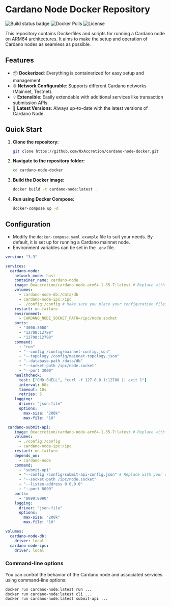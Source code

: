 # Cardano Node Docker Repository

![Build status badge](https://github.com/0xAccretion/cardano-node-docker/actions/workflows/main.yml/badge.svg)
![Docker Pulls](https://img.shields.io/docker/pulls/0xaccretion/cardano-node-arm64-1-35-7)
![License](https://img.shields.io/github/license/0xAccretion/cardano-node-docker)

This repository contains Dockerfiles and scripts for running a Cardano node on ARM64 architectures. It aims to make the setup and operation of Cardano nodes as seamless as possible.

## Features

- 📦 **Dockerized**: Everything is containerized for easy setup and management.
- 🌐 **Network Configurable**: Supports different Cardano networks (Mainnet, Testnet).
- 💡 **Extensible**: Easily extendable with additional services like transaction submission APIs.
- 🌟 **Latest Versions**: Always up-to-date with the latest versions of Cardano Node.

## Quick Start

1. **Clone the repository:**

    ```bash
    git clone https://github.com/0xAccretion/cardano-node-docker.git
    ```

2. **Navigate to the repository folder:**

    ```bash
    cd cardano-node-docker
    ```

3. **Build the Docker image:**

    ```bash
    docker build -t cardano-node:latest .
    ```

4. **Run using Docker Compose:**

    ```bash
    docker-compose up -d
    ```

## Configuration

- Modify the `docker-compose.yaml.example` file to suit your needs. By default, it is set up for running a Cardano mainnet node.
- Environment variables can be set in the `.env` file.

```yml
version: "3.3"

services:
  cardano-node:
    network_mode: host
    container_name: cardano-node
    image: 0xaccretion/cardano-node-arm64-1-35-7:latest # Replace with your own image
    volumes:
      - cardano-node-db:/data/db
      - cardano-node-ipc:/ipc
      - ./config:/config # Make sure you place your configuration files here
    restart: on-failure
    environment:
      - CARDANO_NODE_SOCKET_PATH=/ipc/node.socket
    ports:
      - "3000:3000"
      - "12788:12788"
      - "12798:12798"
    command:
      - "run"
      - "--config /config/mainnet-config.json"
      - "--topology /config/mainnet-topology.json"
      - "--database-path /data/db"
      - "--socket-path /ipc/node.socket"
      - "--port 3000"
    healthcheck:
      test: ["CMD-SHELL", "curl -f 127.0.0.1:12788 || exit 1"]
      interval: 60s
      timeout: 10s
      retries: 5
    logging:
      driver: "json-file"
      options:
        max-size: "200k"
        max-file: "10"

 cardano-submit-api:
    image: 0xaccretion/cardano-node-arm64-1-35-7:latest # Replace with your own image
    volumes:
      - ./config:/config
      - cardano-node-ipc:/ipc
    restart: on-failure
    depends_on:
      - cardano-node
    command:
      - "submit-api"
      - "--config /config/submit-api-config.json" # Replace with your specific config file if needed
      - "--socket-path /ipc/node.socket"
      - "--listen-address 0.0.0.0"
      - "--port 8090"
    ports:
      - "8090:8090"
    logging:
      driver: "json-file"
      options:
        max-size: "200k"
        max-file: "10"

volumes:
  cardano-node-db:
    driver: local
  cardano-node-ipc:
    driver: local
```

### Command-line options

You can control the behavior of the Cardano node and associated services using command-line options:

```bash
docker run cardano-node:latest run ...
docker run cardano-node:latest cli ...
docker run cardano-node:latest submit-api ...
```